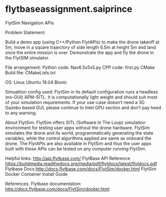 # flytbaseassignment.saiprince
FlytSim Navigation APIs

Problem Statement:

Build a demo app (using C++/Python FlytAPIs) to make the drone takeoff at 5m, move in a square trajectory of side length 6.5m at height 5m and land once the entire mission is over. Demonstrate the app and fly the drone in the FlytSIM simulator.

File arrangement: Python code: Nav6.5x5x5.py CPP code: first.py CMake Build file: CMakeLists.txt

OS: Linux Ubuntu 18.04 Bionic

Simualtion config used: FlytSim in its default configuration runs a headless (no-GUI) APM-SITL. It is computationally light weight and should suit most of your simulation requirements. If your use-case doesn’t need a 3D Gazebo based GUI, please continue to Intel GPU section and don’t pay heed to any warning.

About FlytSim: FlytSim offers SITL (Software In The Loop) simulation environment for testing user apps without the drone hardware. FlytSim simulates the drone and its world, programmatically generating the state variables, while the control algorithms applied are same as onboard the drone. The FlytAPIs are also available in FlytSim and thus the user apps built with these APIs can be tested on any computer running FlytSim.

Helpful links: http://api.flytbase.com/ FlytBase API Reference https://buildmedia.readthedocs.org/media/pdf/flytdocs/latest/flytdocs.pdf Flytbase Docs http://docs.flytbase.com/docs/FlytSim/docker.html FlytSim Docker Container Install Guide

References: Flytbase documentation: http://docs.flytbase.com/docs/FlytSim/docker.html
